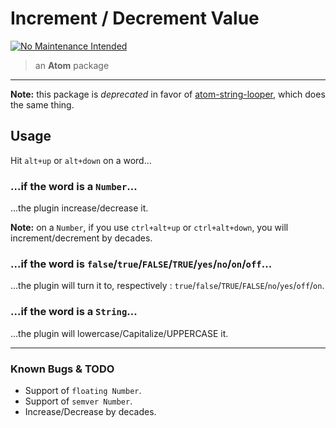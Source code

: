 # Increment / Decrement Value

[![No Maintenance Intended](http://unmaintained.tech/badge.svg)](http://unmaintained.tech/)

> an **Atom** package

* * *

**Note:** this package is *deprecated* in favor of [atom-string-looper](https://atom.io/packages/string-looper), which does the same thing.

## Usage

Hit `alt+up` or `alt+down` on a word...

### ...if the word is a `Number`...

...the plugin increase/decrease it.

**Note:** on a `Number`, if you use `ctrl+alt+up` or `ctrl+alt+down`, you will increment/decrement by decades.

### ...if the word is `false`/`true`/`FALSE`/`TRUE`/`yes`/`no`/`on`/`off`...

...the plugin will turn it to, respectively : `true`/`false`/`TRUE`/`FALSE`/`no`/`yes`/`off`/`on`.

### ...if the word is a `String`...

...the plugin will lowercase/Capitalize/UPPERCASE it.

* * *

### Known Bugs & TODO

* Support of `floating Number`.
* Support of `semver Number`.
* Increase/Decrease by decades.
